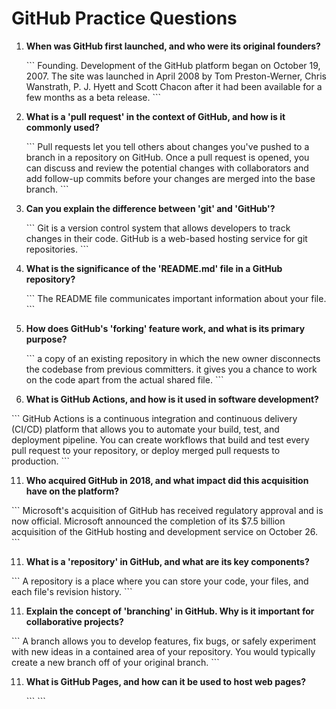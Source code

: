 # GitHub Practice Questions

1. **When was GitHub first launched, and who were its original founders?**

   \`\`\`
   Founding. Development of the GitHub platform began on October 19, 2007. The site was launched in April 2008 by Tom Preston-Werner, Chris     Wanstrath, P. J. Hyett and Scott Chacon after it had been available for a few months as a beta release.
   \`\`\`

3. **What is a 'pull request' in the context of GitHub, and how is it commonly used?**

   \`\`\`
   Pull requests let you tell others about changes you've pushed to a branch in a repository on GitHub. Once a pull request is opened, you      can discuss and review the potential changes with collaborators and add follow-up commits before your changes are merged into the base       branch.
   \`\`\`

5. **Can you explain the difference between 'git' and 'GitHub'?**

   \`\`\`
   Git is a version control system that allows developers to track changes in their code. GitHub is a web-based hosting service for git         repositories.
   \`\`\`

7. **What is the significance of the 'README.md' file in a GitHub repository?**

   \`\`\`
   The README file communicates important information about your file.
   \`\`\`

9. **How does GitHub's 'forking' feature work, and what is its primary purpose?**

   \`\`\`
   a copy of an existing repository in which the new owner disconnects the codebase from previous committers. it gives you a chance to work     on the code apart from the actual shared file. 
   \`\`\`

11. **What is GitHub Actions, and how is it used in software development?**

   \`\`\`
   GitHub Actions is a continuous integration and continuous delivery (CI/CD) platform that allows you to automate your build, test, and        deployment pipeline. You can create workflows that build and test every pull request to your repository, or deploy merged pull requests      to production.
   \`\`\`

11. **Who acquired GitHub in 2018, and what impact did this acquisition have on the platform?**

   \`\`\`
   Microsoft's acquisition of GitHub has received regulatory approval and is now official. Microsoft announced the completion of its $7.5       billion acquisition of the GitHub hosting and development service on October 26.
   \`\`\`

11. **What is a 'repository' in GitHub, and what are its key components?**

   \`\`\`
   A repository is a place where you can store your code, your files, and each file's revision history.
   \`\`\`

11. **Explain the concept of 'branching' in GitHub. Why is it important for collaborative projects?**

   \`\`\`
   A branch allows you to develop features, fix bugs, or safely experiment with new ideas in a contained area of your repository. You would     typically create a new branch off of your original branch.
   \`\`\`

11. **What is GitHub Pages, and how can it be used to host web pages?**

    \`\`\`
    \`\`\`

